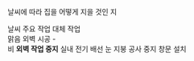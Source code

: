날씨에 따라 집을 어떻게 지을 것인 지

 날씨      주요 작업         대체 작업  
 맑음     외벽 시공             -          
 비    **외벽 작업 중지**  실내 전기 배선 
 눈    지붕 공사 중지        창문 설치     
